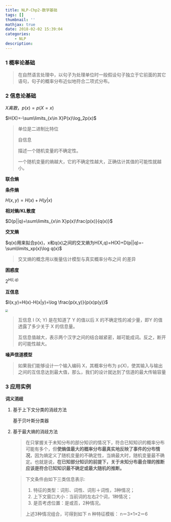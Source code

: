 ```yaml
---
title: NLP-Chp2-数学基础
tags: []
thumbnail: ''
mathjax: true
date: 2018-02-02 15:39:04
categories:
	- NLP
description:
---
```


### 1 概率论基础

> 在自然语言处理中，以句子为处理单位时一般假设句子独立于它前面的其它语句，句子的概率分布近似地符合二项式分布。

### 2 信息论基础

$X离散，p(x)=p(X=x)$

$H(X)=-\sum\limits_{x\in X}P(x)\log_2p(x)$

> 单位是二进制比特位
>
> 自信息
>
> 描述一个随机变量的不确定性。
>
> 一个随机变量的熵越大，它的不确定性越大，正确估计其值的可能性就越小。

**联合熵**

**条件熵**

$H(x, y)=H(x)+H(y|x)$

**相对熵/KL散度**

$D(p||q)=\sum\limits_{x\in X}p(x)\frac{p(x)}{q(x)}$

**交叉熵**

$q(x)用来拟合p(x)，x和q(x)之间的交叉熵为H(X,q)=H(X)+D(p||q)=-\sum\limits_xp(x)\log q(x)$

> 交叉熵的概念用以衡量估计模型与真实概率分布之间
> 的差异

**困惑度**

$2^{H(l,q)}$

**互信息**

$I(x,y)=H(x)-H(x|y)=\log \frac{p(x,y)}{p(x)p(y)}$

<img src="https://cdn.jsdelivr.net/gh/xmzzyo/Blog@master/source/_posts/https://cdn.jsdelivr.net/gh/xmzzyo/Blog@master/source/_posts/https://cdn.jsdelivr.net/gh/xmzzyo/Blog@master/source/_posts/NLP-Chp2-数学基础/20190114112537.png" style="zoom:50%;" />

> 互信息 I (X; Y) 是在知道了 Y 的值以后 X 的不确定性的减少量，即Y 的值透露了多少关于 X 的信息量。
>
> 互信息值越大，表示两个汉字之间的结合越紧密，越可能成词。反之，断开的可能性越大。

**噪声信道模型**

> 如果我们能够设计一个输入编码 X，其概率分布为 p(X)，使其输入与输出之间的互信息达到最大值，那么，我们的设计就达到了信道的最大传输容量

### 3 应用实例

**词义消歧**

1. 基于上下文分类的消歧方法

   基于贝叶斯分类器

2. 基于最大熵的消歧方法

   > 在只掌握关于未知分布的部分知识的情况下，符合已知知识的概率分布可能有多个，但**使熵值最大的概率分布最真实地反映了事件的分布情况**，因为熵定义了随机变量的不确定性，当熵最大时，随机变量最不确定。也就是说，**在已知部分知识的前提下，关于未知分布最合理的推断应该是符合已知知识最不确定或最大随机的推断。**

   > 下文条件由如下三类信息表示:
   >
   > 1. 特征的类型：词形、词性、词形＋词性，3种情况；
   > 2. 上下文窗口大小：当前词的左右2个词，1种情况；
   > 3. 是否考虑位置：是或否，2种情况。
   >
   > 上述3种情况组合，可得到如下 n 种特征模板：
   > n＝3×1×2＝6